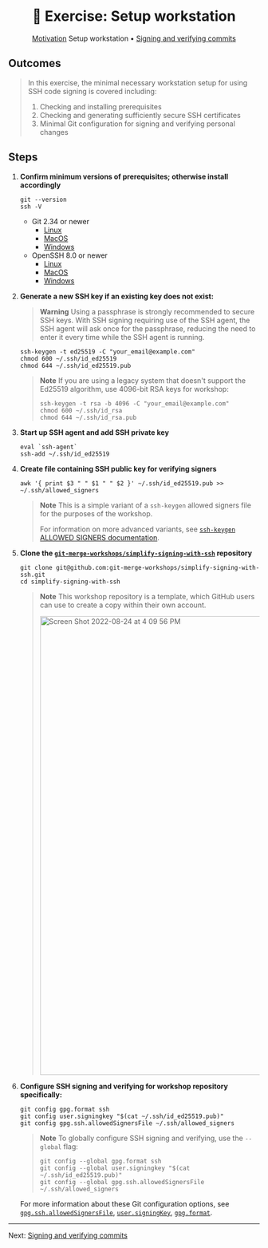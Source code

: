<h1 align="center">&#127890; Exercise: Setup workstation</h1>

<p align="center">
  <a href="motivation.md">Motivation</a>
  Setup workstation •  
  <a href="sign-verify-commits.md">Signing and verifying commits</a>
</p>

## Outcomes

> In this exercise, the minimal necessary workstation setup for using SSH code signing is covered including:
>
> 1. Checking and installing prerequisites
> 1. Checking and generating sufficiently secure SSH certificates
> 1. Minimal Git configuration for signing and verifying personal changes

## Steps

1. **Confirm minimum versions of prerequisites; otherwise install accordingly**

   ```shell
   git --version
   ssh -V
   ```

   - Git 2.34 or newer
     - [Linux](https://git-scm.com/download/linux)
     - [MacOS](https://git-scm.com/download/mac)
     - [Windows](https://git-scm.com/download/win)
   - OpenSSH 8.0 or newer
     - [Linux](https://www.openssh.com/portable.html)
     - [MacOS](https://formulae.brew.sh/formula/openssh)
     - [Windows](https://docs.microsoft.com/en-us/windows-server/administration/openssh/openssh_install_firstuse?tabs=gui)

1. **Generate a new SSH key if an existing key does not exist:**

   > **Warning**
   > Using a passphrase is strongly recommended to secure SSH keys.  With SSH signing requiring use of the SSH agent, the SSH agent will ask once for the passphrase, reducing the need to enter it every time while the SSH agent is running.

   ```shell
   ssh-keygen -t ed25519 -C "your_email@example.com"
   chmod 600 ~/.ssh/id_ed25519
   chmod 644 ~/.ssh/id_ed25519.pub
   ```

   > **Note**
   > If you are using a legacy system that doesn't support the Ed25519 algorithm, use 4096-bit RSA keys for workshop:
   >
   > ```shell
   > ssh-keygen -t rsa -b 4096 -C "your_email@example.com"
   > chmod 600 ~/.ssh/id_rsa
   > chmod 644 ~/.ssh/id_rsa.pub
   > ```

1. **Start up SSH agent and add SSH private key**

   ```shell
   eval `ssh-agent`
   ssh-add ~/.ssh/id_ed25519
   ```

1. **Create file containing SSH public key for verifying signers**

   ```shell
   awk '{ print $3 " " $1 " " $2 }' ~/.ssh/id_ed25519.pub >> ~/.ssh/allowed_signers
   ```

   > **Note**
   > This is a simple variant of a `ssh-keygen` allowed signers file for the purposes of the workshop.
   >
   > For information on more advanced variants, see [`ssh-keygen` ALLOWED SIGNERS documentation][man-ssh-keygen-allowedsigners].

1. **Clone the [`git-merge-workshops/simplify-signing-with-ssh`](https://github.com/git-merge-workshops/simplify-signing-with-ssh) repository**

   ```shell
   git clone git@github.com:git-merge-workshops/simplify-signing-with-ssh.git
   cd simplify-signing-with-ssh
   ```

   > **Note**
   > This workshop repository is a template, which GitHub users can use to create a copy within their own account.
   >
   > <img width="920" alt="Screen Shot 2022-08-24 at 4 09 56 PM" src="https://user-images.githubusercontent.com/2089743/186513817-73b33136-0672-4a88-9c93-172404c2490f.png">

1. **Configure SSH signing and verifying for workshop repository specifically:**

   ```shell
   git config gpg.format ssh
   git config user.signingkey "$(cat ~/.ssh/id_ed25519.pub)"
   git config gpg.ssh.allowedSignersFile ~/.ssh/allowed_signers
   ```

   > **Note**
   > To globally configure SSH signing and verifying, use the `--global` flag:
   >
   > ```shell
   > git config --global gpg.format ssh
   > git config --global user.signingkey "$(cat ~/.ssh/id_ed25519.pub)"
   > git config --global gpg.ssh.allowedSignersFile ~/.ssh/allowed_signers
   > ```

   For more information about these Git configuration options, see [`gpg.ssh.allowedSignersFile`][man-git-config-gpgsshallowedsignersfile], [`user.signingKey`][man-git-config-usersigningkey], [`gpg.format`][man-git-config-gpgformat].

<p align="right">
  <hr />
  Next: <a href="sign-verify-commits.md">Signing and verifying commits</a>
</p>

[man-git-config-gpgsshallowedsignersfile]: https://git-scm.com/docs/git-config#Documentation/git-config.txt-gpgsshallowedSignersFile
[man-git-config-usersigningkey]: https://git-scm.com/docs/git-config#Documentation/git-config.txt-usersigningKey
[man-git-config-gpgformat]: https://git-scm.com/docs/git-config#Documentation/git-config.txt-gpgformat
[man-ssh-keygen-allowedsigners]: https://man7.org/linux/man-pages/man1/ssh-keygen.1.html#ALLOWED_SIGNERS
